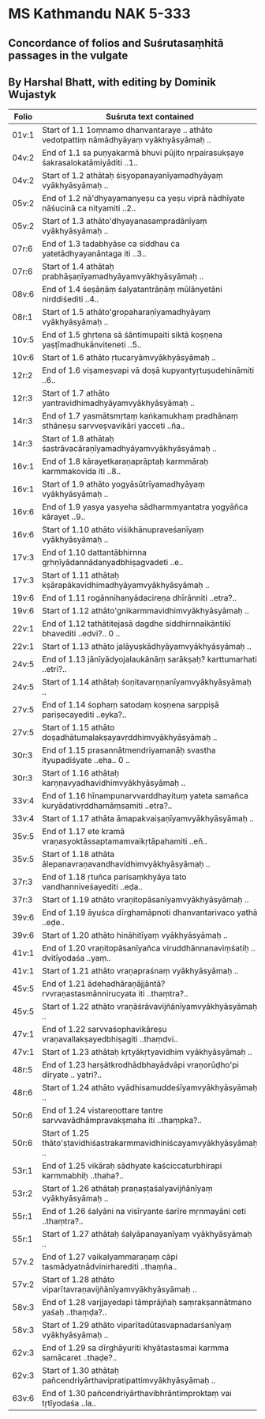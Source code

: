 # MS Kathmandu NAK 5-333
## Concordance of folios and Suśrutasaṃhitā passages in the vulgate

## By Harshal Bhatt, with editing by Dominik Wujastyk


|Folio|Suśruta text contained|
| --- | --- |
|01v:1	|Start of 1.1	1oṃnamo dhanvantaraye .. athāto vedotpattiṃ nāmādhyāyaṃ vyākhyāsyāmaḥ ..|
|04v:2	|End of 1.1	sa puṇyakarmā bhuvi pūjito nṛpairasukṣaye  śakrasalokatāmiyāditi ..1..|
|04v:2	|Start of 1.2	athātaḥ śiṣyopanayanīyamadhyāyaṃ vyākhyāsyāmaḥ ..|
|05v:2	|End of 1.2	nā'dhyayamanyeṣu ca yeṣu viprā nādhīyate nāśucinā ca nityamiti ..2..|
|05v:2	|Start of 1.3	athāto'dhyayanasampradānīyaṃ vyākhyāsyāmaḥ ..|
|07r:6	|End of 1.3	tadabhyāse ca siddhau ca yatetādhyayanāntaga iti ..3..|
|07r:6	|Start of 1.4	athātaḥ prabhāṣaṇīyamadhyāyamvyākhyāsyāmaḥ ..|
|08v:6	|End of 1.4	śeṣāṇāṃ śalyatantrāṇāṃ mūlānyetāni nirddiśediti ..4..|
|08r:1	|Start of 1.5	athāto'gropaharaṇīyamadhyāyaṃ vyākhyāsyāmaḥ ..|
|10v:5	|End of 1.5	ghṛtena sā śāntimupaiti siktā koṣṇena yaṣṭīmadhukānviteneti ..5..|
|10v:6	|Start of 1.6	athāto ṛtucaryāmvyākhyāsyāmaḥ ..|
|12r:2	|End of 1.6	viṣameṣvapi vā doṣā kupyantyṛtuṣudehināmiti ..6..|
|12r:3	|Start of 1.7	athāto yantravidhimadhyāyamvyākhyāsyāmaḥ ..|
|14r:3	|End of 1.7	yasmātsmṛtaṃ kaṅkamukhaṃ pradhānaṃ sthāneṣu sarvveṣvavikāri yacceti ..ña..|
|14r:3	|Start of 1.8	athātaḥ śastrāvacāraṇīyamadhyāyamvyākhyāsyāmaḥ ..|
|16v:1	|End of 1.8	kārayetkaraṇaprāptaḥ karmmāraḥ karmmakovida iti ..8..|
|16v:1	|Start of 1.9	athāto yogyāsūtrīyamadhyāyaṃ vyākhyāsyāmaḥ ..|
|16v:6	|End of 1.9	yasya yasyeha sādharmmyantatra yogyāñca kārayet ..9..|
|16v:6	|Start of 1.10	athāto viśikhānupraveśanīyaṃ vyākhyāsyāmaḥ ..|
|17v:3	|End of 1.10	dattantābhirnna gṛhṇīyādannādanyadbhiṣagvadeti ..e..|
|17v:3	|Start of 1.11	athātaḥ kṣārapākavidhimadhyāyamvyākhyāsyāmaḥ ..|
|19v:6	|End of 1.11	rogānnihanyādacireṇa dhīrānniti ..etra?..|
|19v:6	|Start of 1.12	athāto'gnikarmmavidhimvyākhyāsyāmaḥ ..|
|22v:1	|End of 1.12	tathātitejasā dagdhe siddhirnnaikāntikī bhavediti ..edvi?.. 0 ..|
|22v:1	|Start of 1.13	athāto jalāyuṣkādhyāyamvyākhyāsyāmaḥ ..|
|24v:5	|End of 1.13	jānīyādyojalaukānāṃ sarākṣaḥ? karttumarhati ..etri?..|
|24v:5	|Start of 1.14	athātaḥ śoṇitavarṇṇanīyamvyākhyāsyāmaḥ ..|
|27v:5	|End of 1.14	śophaṃ satodaṃ koṣṇena sarppiṣā pariṣecayediti ..eyka?..|
|27v:5	|Start of 1.15	athāto doṣadhātumalakṣayavṛddhimvyākhyāsyāmaḥ ..|
|30r:3	|End of 1.15	prasannātmendriyamanāḥ svastha ityupadiśyate ..eha.. 0 ..|
|30r:3	|Start of 1.16	athātaḥ karṇṇavyadhavidhimvyākhyāsyāmaḥ ..|
|33v:4	|End of 1.16	hīnampunarvvarddhayituṃ yateta samañca kuryādativṛddhamāṃsamiti ..etra?..|
|33v:4	|Start of 1.17	athāta āmapakvaiṣaṇīyamvyākhyāsyāmaḥ ..		|
|35v:5	|End of 1.17	ete kramā vraṇasyoktāssaptamamvaikṛtāpahamiti ..eñ..|
|35v:5	|Start of 1.18	athāta ālepanavraṇavandhavidhimvyākhyāsyāmaḥ ..	|
|37r:3	|End of 1.18	ṛtuñca parisaṃkhyāya tato vandhanniveśayediti ..eḍa..|
|37r:3	|Start of 1.19	athāto vraṇitopāsanīyamvyākhyāsyāmaḥ ..|
|39v:6	|End of 1.19	āyuśca dīrghamāpnoti dhanvantarivaco yathā ..eḍe..	|
|39v:6	|Start of 1.20	athāto hināhitīyaṃ vyākhyāsyāmaḥ ..|
|41v:1	|End of 1.20	vraṇitopāsanīyañca viruddhānnanaviṃśatiḥ .. dvitīyodaśa ..yaṃ..|
|41v:1	|Start of 1.21	athāto vraṇapraśnaṃ vyākhyāsyāmaḥ ..|
|45v:5	|End of 1.21	ādehadhāraṇājjāntā?rvvraṇastasmānnirucyata iti ..thaṃtra?..|
|45v:5	|Start of 1.22	athāto vraṇāśrāvavijñānīyamvyākhyāsyāmaḥ ..|
|47v:1	|End of 1.22	sarvvaśophavikāreṣu vraṇavallakṣayedbhiṣagiti ..thaṃdvi..|
|47v:1	|Start of 1.23	athātaḥ kṛtyākṛtyavidhiṃ vyākhyāsyāmaḥ ..|
|48r:5	|End of 1.23	harṣātkrodhādbhayādvāpi vraṇorūḍho'pi dīryate .. yatri?..|
|48r:6	|Start of 1.24	athāto vyādhisamuddeśīyamvyākhyāsyāmaḥ ..|
|50r:6	|End of 1.24	vistareṇottare tantre sarvvavādhāmpravakṣmaha iti ..thaṃpka?..|
|50r:6	|Start of 1.25 thāto'ṣṭavidhiśastrakarmmavidhiniścayamvyākhyāsyāmaḥ ..|
|53r:1	|End of 1.25	vikāraḥ sādhyate kaściccaturbhirapi karmmabhiḥ ..thaha?..|
|53r:2	|Start of 1.26	athātaḥ praṇaṣṭaśalyavijñānīyaṃ vyākhyāsyāmaḥ ..|
|55r:1	|End of 1.26	śalyāni na visīryante śarīre mṛnmayāni ceti ..thaṃtra?..|
|55r:1	|Start of 1.27	athātaḥ śalyāpanayanīyaṃ vyākhyāsyāmaḥ ..|
|57v.2	|End of 1.27	vaikalyammaraṇaṃ cāpi tasmādyatnādvinirharediti ..thaṃña..|
|57v:2	|Start of 1.28	athāto viparītavraṇavijñānīyamvyākhyāsyāmaḥ ..|
|58v:3	|End of 1.28	varjjayedapi tāmprājñaḥ saṃrakṣannātmano yaśaḥ ..thaṃḍa?..|
|58v:3	|Start of 1.29	athāto viparītadūtasvapnadarśanīyaṃ vyākhyāsyāmaḥ ..|
|62v:3	|End of 1.29	sa dīrghāyuriti khyātastasmai karmma samācaret ..thaḍe?..|
|62v:3	|Start of 1.30	athātaḥ pañcendriyārthavipratipattimvyākhyāsyāmaḥ ..|
|63v:6	|End of 1.30	pañcendriyārthavibhrāntimproktaṃ vai tṛtīyodaśa ..la..|

